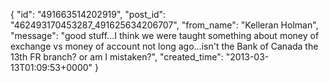  {
   "id": "491663514202919",
   "post_id": "462493170453287_491625634206707",
   "from_name": "Kelleran Holman",
   "message": "good stuff...I think we were taught something about money of exchange vs money of account not long ago...isn't the Bank of Canada the 13th FR branch? or am I mistaken?",
   "created_time": "2013-03-13T01:09:53+0000"
 }
